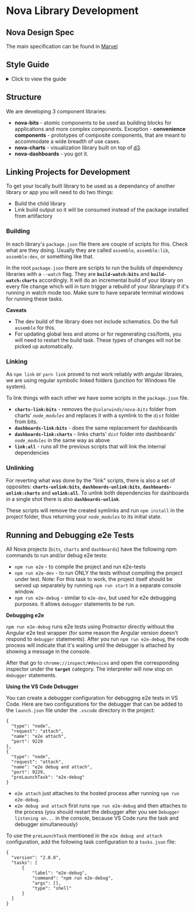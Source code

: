 # Nova Library Development

## Nova Design Spec 

The main specification can be found in [Marvel](https://marvelapp.com/project/3222505/)

## Style Guide

<details>
  <summary>Click to view the guide</summary>
  
  ### Component development
  * Library components have to work in OnPush change detection mode
Why? We have no control over user environment and change detection strategy is subject to consumer's freedom of choice. Therefore we need to make sure that components we provide work under both, where ChangeDetectionStrategy.OnPush is stricter than Default, so we need to support OnPush.
  * Document every setTimeout() (and other situations when code is not self-explanatory)
Why? setTimeout is tied to a wider context of executed code, which might not be apparent from reading the code. Documenting the setTimeout usage helps to understand that context.
  * ResizeObserver polyfill usage

```
this.resizeObserver.observe(this.el.nativeElement);
```

 does not work in Firefox, but this:

```
this.ngZone.runOutsideAngular(() => {​​​
    this.resizeObserver.observe(this.el.nativeElement);
}​​​​​​​​​​);
```
The reason for this is that, since in Firefox ResizeObserver is not native (as of July 2019), it isn't "hacked" by ZoneJS, so it needs to be explicitly executed outside of Angular.
   * ngOnDestroy and Component Inheritance
A little known fact about Angular and component inheritance is that calls to ngOnDestroy do not automatically get propagated to base classes.
 
This can lead to memory leaks if a derived class implements ngOnDestroy and its base class unsubscribes from one or more observables in its own ngOnDestroy implementation for example.
 
As a safe guard, if you find yourself extending a component from a base class, it's best to go ahead and implement an ngOnDestroy in both the base class and the derived class. Then, in the derived class call super.ngOnDestroy(). This will ensure that any observables added to the base class at a later date will be unsubscribed.

Base:

```
public ngOnDestroy() {​​​​​​​​​​
    // Added as a safeguard. Inherited classes will invoke this
    // so that any observables added to this base class will
    // be unsubscribed.
}​​​​​​​​​​
```
Derived:
```
public ngOnDestroy() {​​​​​​​​​​
    // Added as a safeguard. Invoking the base class ngOnDestroy
    // ensures that any base class observables are unsubscribed.
    super.ngOnDestroy();
}​​​​​​​​​​
```
  ### Documentation
  1. Put example data at the bottom of examples
     Why? To avoid scrolling after opening the example source code, put all the mocked data at the bottom of the example.
  2. Define a route for every example
     Why? This is useful not only for running tests, but especially for debugging and discovering problems in examples throwing errors to the console. Limiting the amount of code executed on the page to a single example tremendously helps with setting breakpoints.
  3. Make documentation examples not random
     Why? Because of our plan to visually test all the examples in the documentation, we need them to be predictable. For that reason please usage of randomized data (or any unpredictable elements) in documentation examples.
  ### Internationalization
  [Current documentation](https://cp.solarwinds.com/display/LocalizationRD/Source+text+creation)

  Basic summary:
  1. Make sure to make any text with variables/placeholders readable for less technical person (calling "humanize" is not understandable).
  2. If function call is needed to be in the text because of template, ensure the name is simple and descriptive (for person not familiar with our code) or add comment for translator
  3. Because many languages have complicated rules its important to provide context around the variables so translator can use correct form/gender and order or words
  4. Translators have tools which (as long as we are using standard form) ensure they don't accidentally change variables
  5. Its good to replace numbers with placeholders in messages containing validations and similar things as these numbers change with time and would need unnecessary change in translated texts.

  ### Testing
  #### `setTimeout`, `setInterval` and `requestAnimationFrame`'s  testability
  
  When you are using timeouts or intervals for animation or countdown (like for self destroy), protractor test can fail with a timeout.
  Protractor has build in feature of waiting for angular event to finish. Methods above will hold the process and protractor will not continue the test flow until it will be finished.
 
  To avoid this situation replace code like:
  `setTimeout(() => callback(), timeOut);`
  with the following solution:

```
ngZone.runOutsideAngular(() => {​​​​
  // running timeout outside of angular zone
  setTimeout(() => {​​​​
    ngZone.run(() => {​​​​
      // callback function should be executed in zone to preserve the angular change detection
      callback();
    }​​​​);
  }​​​​, timeOut);
}​​​​);
```
It allows protractor to run asserts and continue testing while timeout is in progress.

  #### `Atoms`
  Atom is a user friendly interface to test a component.
  The idea behind atom is that tester should not know about
  * internal structure of the component
  * class names that are applied in different states
  * details of its implementation
  * etc.
Also it provides the information about available features, states, attributes and nested components with intellisense right in the IDE.
It makes tests more readable.

  #### `10 Commandments of E2E`
  1. Do not operate with ElementFinder or ElementFinderArray in you test.
  2. Do not return ElementFinder or ElementFinderArray from the atom.
  3. Build test pages that give a tester full control over the input data (configuration) and full access to the output verification.
  4. Build page objects for test pages. Think of them as a page level atom classes.
  5. Use properties, not functions to retrieve child elements in your atom. As atom encapsulates one single component instance it should return the same sub-component in it's structure. No need to   search for it every time. Use public properties for child atoms and private properties for internal ElementFinders.
  6. Remember your root element. No need to call getElement() function every time.
  7. Return promises from atom methods. Avoid return await doSomething(); . Tester should await it himself.
  8. Do not return childElements as array of Atoms. To build it you will need to iterate through entire set of elements. Tester will need to do it too.
  9. Return childElementsCount():Promise<number> and getChildElement(id or index):Atom. If tester will need to iterate through all of them he will retrieve every DOM element just once. Also consider methods like getChildTexts():Promise<string[]> , getChildValues():Promise<number[]> etc.
  10. Test your atoms. Don't hesitate to write a test that will check that atom works when it should and doesn't work when it shouldn't.

</details>

## Structure

We are developing 3 component libraries:

* **nova-bits** - atomic components to be used as building blocks for applications and more complex 
components. Exception - **convenience components** - prototypes of composite components, that are meant 
to accommodate a wide breadth of use cases.
* **nova-charts** - visualization library built on top of [d3](https://d3js.org/).
* **nova-dashboards** - you got it.

## Linking Projects for Development

To get your locally built library to be used as a dependancy of another library or app you will need to do
two things:

* Build the child library
* Link build output so it will be consumed instead of the package installed from artifactory

### Building

In each library's `package.json` file there are couple of scripts for this. Check what are they doing.
Usually they are called `assemble`, `assemble:lib`, `assemble:dev`, or something like that.

In the root `package.json` there are scripts to run the builds of dependency libraries with a `--watch`
flag. They are **`build-watch:bits`** and **`build-watch:charts`** accordingly. It will do an incremental
build of your library on every file change which will in turn trigger a rebuild of your library/app if
it's running in watch mode too. Make sure to have separate terminal windows for running these tasks.

**Caveats**

* The dev build of the library does not include schematics. Do the full `assemble` for this.
* For updating global less and atoms or for regenerating css/fonts, you will need to restart the build
task. These types of changes will not be picked up automatically.

### Linking

As `npm link` or `yarn link` proved to not work reliably with angular libraies, we are using regular
symbolic linked folders (junction for Windows file system).

To link things with each other we have some scripts in the `package.json` file.

* **`charts-link:bits`** - removes the *`@solarwinds/nova-bits`* folder from charts' *`node_modules`* and
replaces it with a symlink to the *`dist`* folder from bits.
* **`dashboards-link:bits`** - does the same replacement for dashboards
* **`dashboards-link:charts`** - links charts' *`dist`* folder into dashboards' *`node_modules`* in
the same way as above
* **`link:all`** - runs all the previous scripts that will link the internal dependencies

### Unlinking

For reverting what was done by the "link" scripts, there is also a set of opposites:
**`charts-unlink:bits`**, **`dashboards-unlink:bits`**, **`dashboards-unlink:charts`** and
**`unlink:all`**. To unlink both dependencies for dashboards in a single shot there is also
**`dashboards-unlink`**.

These scripts will remove the created symlinks and run `npm install` in the project folder, thus returning 
your *`node_modules`* to its initial state.

## Running and Debugging e2e Tests

All Nova projects (`bits`, `charts` and `dashboards`) have the following npm commands to run and/or debug
e2e tests:

-   `npm run e2e` - to compile the project and run e2e-tests
-   `npm run e2e-dev` - to run ONLY the tests without compiling the project under test. Note: For this
    task to work, the project itself should be served up separately by running `npm run start` in a
    separate console window.
-   `npm run e2e-debug` - similar to `e2e-dev`, but used for e2e debugging purposes. It allows `debugger`
    statements to be run.

**Debugging e2e**

`npm run e2e-debug` runs e2e tests using Protractor directly without the Angular e2e test wrapper (for
some reason the Angular version doesn't respond to `debugger` statements). After you run 
`npm run e2e-debug`, the node process will indicate that it's waiting until the debugger is attached by
showing a message in the console.

After that go to `chrome://inspect/#devices` and open the corresponding inspector under the **`target`**
category. The interpreter will now stop on `debugger` statements.

**Using the VS Code Debugger**

You can create a debugger configuration for debugging e2e tests in VS Code. Here are two configurations
for the debugger that can be added to the `launch.json` file under the `.vscode` directory in the project:

```
{
  "type": "node",
  "request": "attach",
  "name": "e2e attach",
  "port": 9229
},
{
  "type": "node",
  "request": "attach",
  "name": "e2e debug and attach",
  "port": 9229,
  "preLaunchTask": "e2e-debug"
}
```

- `e2e attach` just attaches to the hosted process after running `npm run e2e-debug`.
- `e2e debug and attach` first runs `npm run e2e-debug` and then attaches to the process (you should
restart the debugger after you see `Debugger listening on...` in the console, because VS Code runs the
task and debugger simultaneously)

To use the `preLaunchTask` mentioned in the `e2e debug and attach` configuration, add the following task
configuration to a `tasks.json` file:

```
{
  "version": "2.0.0",
  "tasks": [
      {
          "label": "e2e-debug",
          "command": "npm run e2e-debug",
          "args": [],
          "type": "shell"
      }
  ]
}
```
